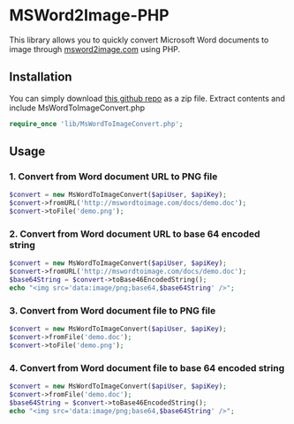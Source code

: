# MSWord2Image-PHP

This library allows you to quickly convert Microsoft Word documents to image through [msword2image.com](http://msword2image.com) using PHP.

## Installation

You can simply download [this github repo](https://github.com/msword2image/msword2image-php/archive/master.zip) as a zip file. Extract contents and include MsWordToImageConvert.php

```php
require_once 'lib/MsWordToImageConvert.php';
```

## Usage

### 1. Convert from Word document URL to PNG file

```php
$convert = new MsWordToImageConvert($apiUser, $apiKey);
$convert->fromURL('http://mswordtoimage.com/docs/demo.doc');
$convert->toFile('demo.png');
```

### 2. Convert from Word document URL to base 64 encoded string

```php
$convert = new MsWordToImageConvert($apiUser, $apiKey);
$convert->fromURL('http://mswordtoimage.com/docs/demo.doc');
$base64String = $convert->toBase46EncodedString();
echo "<img src='data:image/png;base64,$base64String' />";
```

### 3. Convert from Word document file to PNG file

```php
$convert = new MsWordToImageConvert($apiUser, $apiKey);
$convert->fromFile('demo.doc');
$convert->toFile('demo.png');
```

### 4. Convert from Word document file to base 64 encoded string

```php
$convert = new MsWordToImageConvert($apiUser, $apiKey);
$convert->fromFile('demo.doc');
$base64String = $convert->toBase46EncodedString();
echo "<img src='data:image/png;base64,$base64String' />";
```
